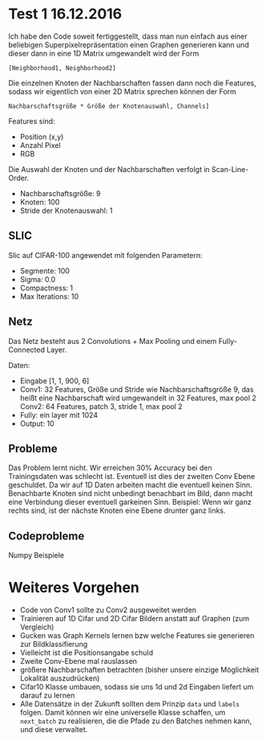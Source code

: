 # Test 1 16.12.2016

Ich habe den Code soweit fertiggestellt, dass man nun einfach aus einer 
beliebigen Superpixelrepräsentation einen Graphen generieren kann und dieser 
dann in eine 1D Matrix umgewandelt wird der Form

```
[Neighborhood1, Neighborhood2]
```

Die einzelnen Knoten der Nachbarschaften fassen dann noch die Features, sodass 
wir eigentlich von einer 2D Matrix sprechen können der Form

```
Nachbarschaftsgröße * Größe der Knotenauswahl, Channels]
```

Features sind:
* Position (x,y)
* Anzahl Pixel
* RGB

Die Auswahl der Knoten und der Nachbarschaften verfolgt in Scan-Line-Order.

* Nachbarschaftsgröße: 9
* Knoten: 100
* Stride der Knotenauswahl: 1

## SLIC

Slic auf CIFAR-100 angewendet mit folgenden Parametern:
* Segmente: 100
* Sigma: 0.0
* Compactness: 1
* Max Iterations: 10

## Netz

Das Netz besteht aus 2 Convolutions + Max Pooling und einem Fully-Connected 
Layer.

Daten:
* Eingabe [1, 1, 900, 6]
* Conv1: 32 Features, Größe und Stride wie Nachbarschaftsgröße 9, das heißt 
  eine Nachbarschaft wird umgewandelt in 32 Features, max pool 2
  Conv2: 64 Features, patch 3, stride 1, max pool 2
* Fully: ein layer mit 1024
* Output: 10

## Probleme

Das Problem lernt nicht. Wir erreichen 30% Accuracy bei den Trainingsdaten was 
schlecht ist.
Eventuell ist dies der zweiten Conv Ebene geschuldet. Da wir auf 1D Daten 
arbeiten macht die eventuell keinen Sinn. Benachbarte Knoten sind nicht 
unbedingt benachbart im Bild, dann macht eine Verbindung dieser eventuell 
garkeinen Sinn. Beispiel: Wenn wir ganz rechts sind, ist der nächste Knoten 
eine Ebene drunter ganz links.

## Codeprobleme

Numpy Beispiele

# Weiteres Vorgehen

* Code von Conv1 sollte zu Conv2 ausgeweitet werden
* Trainieren auf 1D Cifar und 2D Cifar Bildern anstatt auf Graphen (zum 
  Vergleich)
* Gucken was Graph Kernels lernen bzw welche Features sie generieren zur 
  Bildklassifierung
* Vielleicht ist die Positionsangabe schuld
* Zweite Conv-Ebene mal rauslassen
* größere Nachbarschaften betrachten (bisher unsere einzige Möglichkeit 
  Lokalität auszudrücken)
* Cifar10 Klasse umbauen, sodass sie uns 1d und 2d Eingaben liefert um darauf 
  zu lernen
* Alle Datensätze in der Zukunft sollten dem Prinzip `data` und `labels` 
  folgen. Damit können wir eine universelle Klasse schaffen, um `next_batch` zu 
  realisieren, die die Pfade zu den Batches nehmen kann, und diese verwaltet.
